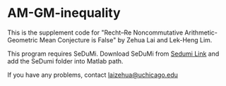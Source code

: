 # AM-GM-inequality

This is the supplement code for "Recht–Re Noncommutative Arithmetic-Geometric Mean Conjecture is False" by Zehua Lai and Lek-Heng Lim.

This program requires SeDuMi. Download SeDuMi from [Sedumi Link](http://sedumi.ie.lehigh.edu/?page_id=58) and add the SeDumi folder into Matlab path.

If you have any problems, contact <laizehua@uchicago.edu>
